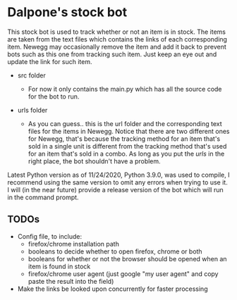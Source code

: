 # Dalpone's stock bot

This stock bot is used to track whether or not an item is in stock. The
items are taken from the text files which contains the links of each
corresponding item. Newegg may occasionally remove the item
and add it back to prevent bots such as this one from tracking such item.
Just keep an eye out and update the link for such item.

* src folder
    * For now it only contains the main.py which has all the source code
    for the bot to run. 
    
* urls folder
    * As you can guess.. this is the url folder and the corresponding
    text files for the items in Newegg. Notice that there are two
    different ones for Newegg, that's because the tracking method for
    an item that's sold in a single unit is different from the tracking
    method that's used for an item that's sold in a combo. As long as
    you put the _urls_ in the right place, the bot shouldn't have a
    problem.
    
Latest Python version as of 11/24/2020, Python 3.9.0, was used to compile, I recommend 
using the same version to omit any errors when trying to use it. I will
(in the near future) provide a release version of the bot which will run
in the command prompt. 

## TODOs
* Config file, to include:
    * firefox/chrome installation path
    * booleans to decide whether to open firefox, chrome or both
    * booleans for whether or not the browser should be opened when an item
    is found in stock
    * firefox/chrome user agent (just google "my user agent" and copy
    paste the result into the field)
* Make the links be looked upon concurrently for faster processing